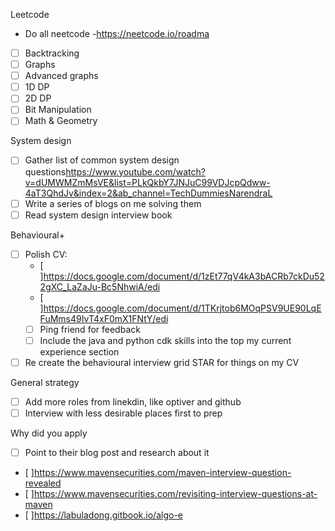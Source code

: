 
Leetcode
- Do all neetcode
-<https://neetcode.io/roadma>
- [ ] Backtracking
- [ ] Graphs
- [ ] Advanced graphs
- [ ] 1D DP
- [ ] 2D DP
- [ ] Bit Manipulation
- [ ] Math & Geometry

System design
- [ ] Gather list of common system design questions<https://www.youtube.com/watch?v=dUMWMZmMsVE&list=PLkQkbY7JNJuC99VDJcpQdww-4aT3QhdJv&index=2&ab_channel=TechDummiesNarendraL>
- [ ] Write a series of blogs on me solving them
- [ ] Read system design interview book

Behavioural+
- [ ] Polish CV:
	- [ ]<https://docs.google.com/document/d/1zEt77qV4kA3bACRb7ckDu522gXC_LaZaJu-Bc5NhwiA/edi>
	- [ ]<https://docs.google.com/document/d/1TKrjtob6MOqPSV9UE90LqEFuMms49IvT4xF0mX1FNtY/edi>
	- [ ] Ping friend for feedback
	- [ ] Include the java and python cdk skills into the top my current experience section
- [ ] Re create the behavioural interview grid STAR for things on my CV

General strategy
- [ ] Add more roles from linekdin, like optiver and github
- [ ] Interview with less desirable places first to prep

Why did you apply
- [ ] Point to their blog post and research about it
- [ ]<https://www.mavensecurities.com/maven-interview-question-revealed>
- [ ]<https://www.mavensecurities.com/revisiting-interview-questions-at-maven>
- [ ]<https://labuladong.gitbook.io/algo-e>
